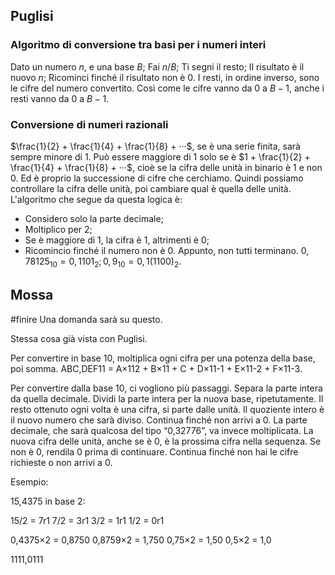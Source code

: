 ## Puglisi

### Algoritmo di conversione tra basi per i numeri interi

Dato un numero $n$, e una base $B$;
Fai $n/B$;
Ti segni il resto;
Il risultato è il nuovo $n$;
Ricominci finché il risultato non è $0$.
I resti, in ordine inverso, sono le cifre del numero convertito.
Così come le cifre vanno da $0$ a $B-1$, anche i resti vanno da $0$ a $B-1$.

### Conversione di numeri razionali

$\frac{1}{2} + \frac{1}{4} + \frac{1}{8} + ···$, se è una serie finita, sarà sempre minore di $1$.
Può essere maggiore di $1$ solo se è $1 + \frac{1}{2} + \frac{1}{4} + \frac{1}{8} + ···$, cioè se la cifra delle unità in binario è $1$ e non $0$.
Ed è proprio la successione di cifre che cerchiamo.
Quindi possiamo controllare la cifra delle unità, poi cambiare qual è quella delle unità.
L'algoritmo che segue da questa logica è:
* Considero solo la parte decimale;
* Moltiplico per 2;
* Se è maggiore di 1, la cifra è 1, altrimenti è 0;
* Ricomincio finché il numero non è 0.
Appunto, non tutti terminano.
$0,78125_{10} = 0,1101_2; 0,9_{10} = 0,1(1100)_2$.
## Mossa
#finire
Una domanda sarà su questo.

Stessa cosa già vista con Puglisi.

Per convertire in base 10, moltiplica ogni cifra per una potenza della base, poi somma.
ABC,DEF11 = A×112 + B×11 + C + D×11-1 + E×11-2 + F×11-3.

Per convertire dalla base 10, ci vogliono più passaggi.
Separa la parte intera da quella decimale.
Dividi la parte intera per la nuova base, ripetutamente.
Il resto ottenuto ogni volta è una cifra, si parte dalle unità.
Il quoziente intero è il nuovo numero che sarà diviso.
Continua finché non arrivi a 0.
La parte decimale, che sarà qualcosa del tipo “0,32776”, va invece moltiplicata.
La nuova cifra delle unità, anche se è 0, è la prossima cifra nella sequenza.
Se non è 0, rendila 0 prima di continuare.
Continua finché non hai le cifre richieste o non arrivi a 0.

Esempio:

15,4375 in base 2:

15/2 = 7r1
7/2 = 3r1
3/2 = 1r1
1/2 = 0r1

0,4375×2 = 0,8750
0,8759×2 = 1,750
0,75×2 = 1,50
0,5×2 = 1,0

1111,0111